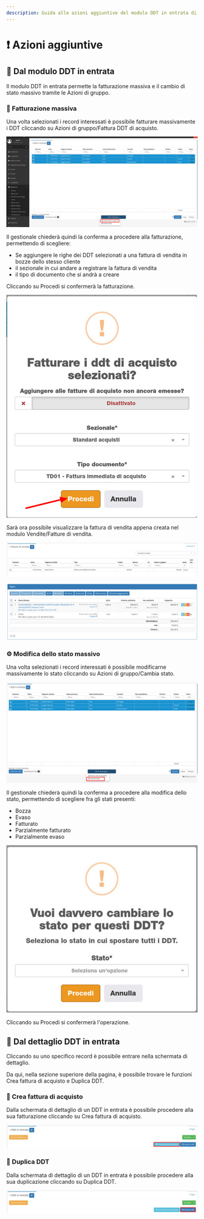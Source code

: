 ```yaml
---
description: Guida alle azioni aggiuntive del modulo DDT in entrata di OpenSTAManager
---
```


# ❗ Azioni aggiuntive

## 👥 Dal modulo DDT in entrata

Il modulo DDT in entrata permette la fatturazione massiva e il cambio di stato massivo tramite le Azioni di gruppo.

### 📃 Fatturazione massiva

Una volta selezionati i record interessati è possibile fatturare massivamente i DDT cliccando su Azioni di gruppo/Fattura DDT di acquisto.

![](<../../../../.gitbook/assets/image (209).png>)

Il gestionale chiederà quindi la conferma a procedere alla fatturazione, permettendo di scegliere:

* Se aggiungere le righe dei DDT selezionati a una fattura di vendita in bozze dello stesso cliente
* il sezionale in cui andare a registrare la fattura di vendita
* il tipo di documento che si andrà a creare

Cliccando su Procedi si confermerà la fatturazione.

&#x20;                                                          <img src="../../../../.gitbook/assets/image (188).png" alt="" data-size="original">

Sarà ora possibile visualizzare la fattura di vendita appena creata nel modulo Vendite/Fatture di vendita.

![](<../../../../.gitbook/assets/image (150).png>)

![](<../../../../.gitbook/assets/image (144).png>)

### ⚙️ Modifica dello stato massivo

Una volta selezionati i record interessati è possibile modificarne massivamente lo stato cliccando su Azioni di gruppo/Cambia stato.

![](<../../../../.gitbook/assets/image (197).png>)

Il gestionale chiederà quindi la conferma a procedere alla modifica dello stato, permettendo di scegliere fra gli stati presenti:

* Bozza
* Evaso
* Fatturato
* Parzialmente fatturato
* Parzialmente evaso

&#x20;                                                         <img src="../../../../.gitbook/assets/image (175).png" alt="" data-size="original">

Cliccando su Procedi si confermerà l'operazione.

## 👤 Dal dettaglio DDT in entrata

Cliccando su uno specifico record è possibile entrare nella schermata di dettaglio.

Da qui, nella sezione superiore della pagina, è possibile trovare le funzioni Crea fattura di acquisto e Duplica DDT.

### 📃 Crea fattura di acquisto

Dalla schermata di dettaglio di un DDT in entrata è possibile procedere alla sua fatturazione cliccando su Crea fattura di acquisto.

![](<../../../../.gitbook/assets/image (193).png>)

### 🧬 Duplica DDT

Dalla schermata di dettaglio di un DDT in entrata è possibile procedere alla sua duplicazione cliccando su Duplica DDT.

![](<../../../../.gitbook/assets/image (142).png>)
